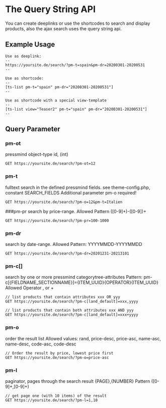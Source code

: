 # The Query String API
You can create deeplinks or use the shortcodes to search and display products, also the ajax search uses the query string api.


## Example Usage
```
Use as deeplink:
--
https://yoursite.de/search/?pm-t=spain&pm-dr=20200301-20200531
--

Use as shortcode:
--
[ts-list pm-t="spain" pm-dr="20200301-20200531"]
--

Use as shortcode with a special view-template
--
[ts-list view="Teaser2" pm-t="spain" pm-dr="20200301-20200531"]
--
```

## Query Parameter

### pm-ot
pressmind object-type id, (int)
```
GET https://yoursite.de/search/?pm-ot=12
```

### pm-t
fulltext search in the defined pressmind fields.
see theme-config.php, constant SEARCH_FIELDS 
Additional parameter pm-o required!
```
GET https://yoursite.de/search/?pm-o=12&pm-t=Italien
```

###pm-pr
search by price-range. Allowed Pattern ([0-9]+)\-([0-9])+
```
GET https://yoursite.de/search/?pm-pr=100-1000
```


### pm-dr
search by date-range. Allowed Pattern: YYYYMMDD-YYYYMMDD
```
GET https://yoursite.de/search/?pm-dr=20201231-20213101
```

### pm-c[]
search by one or more pressmind categorytree-attributes
Pattern: pm-c[{FIELDNAME_SECTIONNAME}]={ITEM_UUID}{OPERATOR}{ITEM_UUID}
Allowed Operator , or +
```
// list products that contain attributes xxx OR yyy
GET https://yoursite.de/search/?pm-c[land_default]=xxx,yyyy

// list products that contain both attributes xxx AND yyy
GET https://yoursite.de/search/?pm-c[land_default]=xxx+yyyy
```

### pm-o
order the result list
Allowed values:
rand, price-desc, price-asc, name-asc, name-desc, code-asc, code-desc

```
// Order the result by price, lowest price first
GET https://yoursite.de/search/?pm-o=price-asc
```

### pm-l
paginator, pages through the search result
{PAGE},{NUMBER}
Pattern ([0-9]+\,[0-9]+)
```
// get page one (with 10 items) of the result
GET https://yoursite.de/search/?pm-l=1,10
```

 
